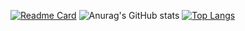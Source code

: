 [![Readme Card](https://github-readme-stats.vercel.app/api/pin/?username=peihua8858&repo=github-readme-stats)](https://github.com/peihua8858/github-readme-stats)
![Anurag's GitHub stats](https://github-readme-stats.vercel.app/api?username=peihua8858&show_icons=true&theme=radical&hide=contribs,prs)
[![Top Langs](https://github-readme-stats.vercel.app/api/top-langs/?username=peihua8858&layout=compact)](https://github.com/anuraghazra/github-readme-stats)
